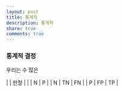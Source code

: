 ```yaml
---
layout: post
title: 통계학
description: 통계학
share: true
comments: true
---
```



### 통계적 결정

우리는 수 많은

|   | 판정 |
|   | N   | P   |
| N | TN  | FN  |
| P | FP  | TP  |
